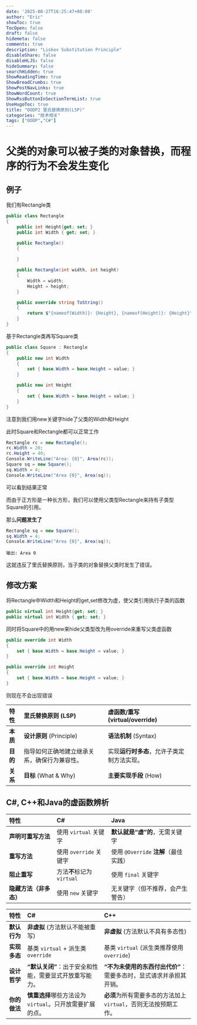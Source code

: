 ```yaml
---
date: '2025-08-27T16:25:47+08:00'
author: "Eric"
showToc: true
TocOpen: false
draft: false
hidemeta: false
comments: true
description: "Liskov Substitution Principle"
disableShare: false
disableHLJS: false
hideSummary: false
searchHidden: true
ShowReadingTime: true
ShowBreadCrumbs: true
ShowPostNavLinks: true
ShowWordCount: true
ShowRssButtonInSectionTermList: true
UseHugoToc: true
title: "OODP2 里氏替换原则(LSP)"
categories: "技术相关"
tags: ["OODP","C#"]
---
```


# 父类的对象可以被子类的对象替换，而程序的行为不会发生变化

## 例子

我们有Rectangle类
```C#
public class Rectangle
{
    public int Height{get; set; }
    public int Width { get; set; }

    public Rectangle()
    {
        
    }

    public Rectangle(int width, int height)
    {
        Width = width;
        Height = height;
    }

    public override string ToString()
    {
        return $"{nameof(Width)}: {Height}, {nameof(Height)}: {Height}";
    }
}
```

基于Rectangle类再写Square类

```C#
public class Square : Rectangle
{
    public new int Width
    {
        set { base.Width = base.Height = value; }
    }

    public new int Height
    {
        set { base.Width = base.Height = value; }   
    }
}
```
注意到我们用new关键字hide了父类的Width和Height

此时Square和Rectangle都可以正常工作

```C#
Rectangle rc = new Rectangle();
rc.Width = 20;
rc.Height = 40;
Console.WriteLine("Area: {0}", Area(rc));
Square sq = new Square();
sq.Width = 4;
Console.WriteLine("Area {0}", Area(sq));
```
可以看到结果正常

而由于正方形是一种长方形，我们可以使用父类型Rectangle来持有子类型Square的引用。

那么**问题发生了**

```C#
Rectangle sq = new Square();
sq.Width = 4;
Console.WriteLine("Area {0}", Area(sq));
```

```
输出: Area 0
```
这就违反了里氏替换原则，当子类的对象替换父类时发生了错误。

## 修改方案

将Rectangle中Width和Height的get,set修改为虚，使父类引用执行子类的函数

```C#
public virtual int Height{get; set; }
public virtual int Width { get; set; }
```

同时将Square中的用new来hide父类型改为用override来重写父类虚函数

```C#
public override int Width
{
    set { base.Width = base.Height = value; }
}

public override int Height
{
    set { base.Width = base.Height = value; }   
}
```

则现在不会出现错误

| 特性     | 里氏替换原则 (LSP)                           | 虚函数/重写 (virtual/override)             |
| :------- | :------------------------------------------- | :----------------------------------------- |
| **本质** | **设计原则** (Principle)                     | **语法机制** (Syntax)                      |
| **目的** | 指导如何正确地建立继承关系，确保行为兼容性。 | 实现**运行时多态**，允许子类定制方法实现。 |
| **关系** | **目标** (What & Why)                        | **主要实现手段** (How)                     |


## C#, C++和Java的虚函数辨析

| 特性                   | C#                         | Java                                  |
| :--------------------- | :------------------------- | :------------------------------------ |
| **声明可重写方法**     | 使用 `virtual` 关键字      | **默认就是“虚”的**，无需关键字        |
| **重写方法**           | 使用 `override` 关键字     | 使用 `@Override` **注解**（最佳实践） |
| **阻止重写**           | 方法**不**标记为 `virtual` | 使用 `final` 关键字                   |
| **隐藏方法（非多态）** | 使用 `new` 关键字          | 无关键字（但不推荐，会产生警告）      |

| 特性         | C#                                                      | C++                                                                |
| :----------- | :------------------------------------------------------ | :----------------------------------------------------------------- |
| **默认行为** | **非虚拟** (方法默认不能被重写)                         | **非虚拟** (方法默认不具有多态性)                                  |
| **实现多态** | 基类 `virtual` + 派生类 `override`                      | 基类 `virtual` (派生类推荐使用 `override`)                         |
| **设计哲学** | **“默认关闭”**：出于安全和性能，需要显式开放重写能力。  | **“不为未使用的东西付出代价”**：需要多态时，显式请求并承担其开销。 |
| **你的做法** | **慎重选择**哪些方法设为`virtual`。只开放需要扩展的点。 | **必须**为所有需要多态的方法加上`virtual`，否则无法按预期工作。    |
